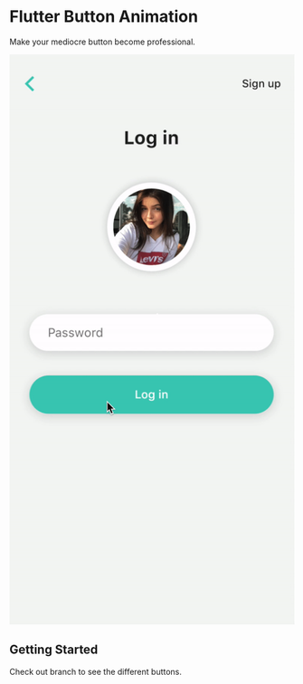 # Flutter Button Animation

Make your mediocre button become professional.

![alt text](illustration.gif)

## Getting Started

Check out branch to see the different buttons.